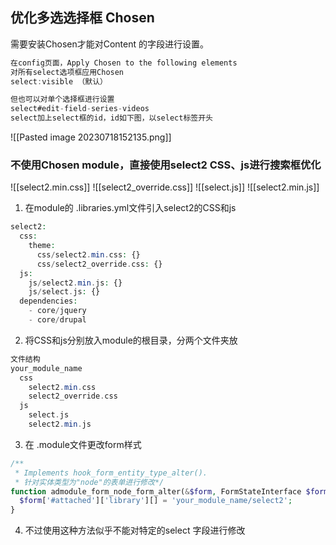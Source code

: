 ## 优化多选选择框 Chosen
需要安装Chosen才能对Content 的字段进行设置。
```Java
在config页面，Apply Chosen to the following elements
对所有select选项框应用Chosen
select:visible （默认）

但也可以对单个选择框进行设置
select#edit-field-series-videos
select加上select框的id，id如下图，以select标签开头
```

![[Pasted image 20230718152135.png]]

### 不使用Chosen module，直接使用select2 CSS、js进行搜索框优化
![[select2.min.css]]
![[select2_override.css]]
![[select.js]]
![[select2.min.js]]
1. 在module的 .libraries.yml文件引入select2的CSS和js
```php
select2:  
  css:  
    theme:  
      css/select2.min.css: {}  
      css/select2_override.css: {}  
  js:  
    js/select2.min.js: {}  
    js/select.js: {}  
  dependencies:  
    - core/jquery  
    - core/drupal
```

2. 将CSS和js分别放入module的根目录，分两个文件夹放
```php
文件结构
your_module_name
  css
    select2.min.css
    select2_override.css
  js
    select.js
    select2.min.js
```

3. 在 .module文件更改form样式
```php
/**  
 * Implements hook_form_entity_type_alter(). 
 * 针对实体类型为"node"的表单进行修改*/
function admodule_form_node_form_alter(&$form, FormStateInterface $form_state) {  
  $form['#attached']['library'][] = 'your_module_name/select2';  
}
```

4. 不过使用这种方法似乎不能对特定的select 字段进行修改
